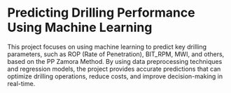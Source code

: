 # Predicting Drilling Performance Using Machine Learning

This project focuses on using machine learning to predict key drilling parameters, such as ROP (Rate of Penetration), BIT_RPM, MWI, and others, based on the PP Zamora Method. By using data preprocessing techniques and regression models, the project provides accurate predictions that can optimize drilling operations, reduce costs, and improve decision-making in real-time.



